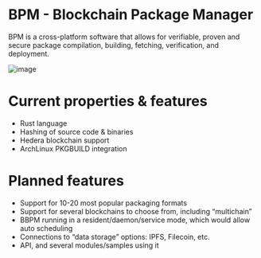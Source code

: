 # BPM - Blockchain Package Manager

BPM is a cross-platform software that allows for verifiable, proven and secure package compilation, building, fetching, verification, and deployment.

![image](https://github.com/user-attachments/assets/c86a2e79-8384-4eb9-8513-d1b2f16a43ef)

# Current properties & features
* Rust language
* Hashing of source code & binaries
* Hedera blockchain support
* ArchLinux PKGBUILD integration

# Planned features
* Support for 10-20 most popular packaging formats
* Support for several blockchains to choose from, including “multichain”
* BBPM running in a resident/daemon/service mode, which would allow auto scheduling
* Connections to “data storage” options: IPFS, Filecoin, etc.
* API, and several modules/samples using it
